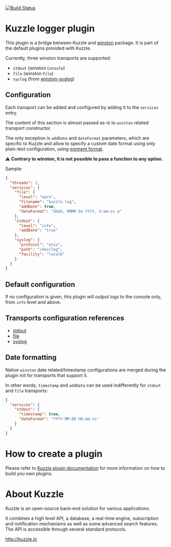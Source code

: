 [![Build Status](https://travis-ci.org/kuzzleio/kuzzle-plugin-logger.svg?branch=master)](https://travis-ci.org/kuzzleio/kuzzle-plugin-logger)

# Kuzzle logger plugin

This plugin is a bridge between Kuzzle and [winston](https://www.npmjs.com/package/winston) package.
It is part of the default plugins provided with Kuzzle.

Currently, three winston transports are supported:

* `stdout` (winston `Console`)
* `file` (winston `File`)
* `syslog` (from [winston-syslog](https://www.npmjs.com/package/winston-syslog))


## Configuration

Each transport can be added and configured by adding it to the `services` entry.

The content of this section is _almost_ passed as-is to `winston` related transport constructor.

The only exception is `addDate` and `dateFormat` parameters, which are specific to Kuzzle and allow to specify a custom 
date format using only plain-text configuration, using [moment format](http://momentjs.com/docs/#/displaying/format/).

:warning: **Contrary to winston, it is not possible to pass a function to any option.**

Sample:

```json
{
  "threads": 2,
  "services": {
    "file": {
      "level": "warn",
      "filename": "kuzzle.log",
      "addDate": true,
      "dateFormat": "dddd, MMMM Do YYYY, h:mm:ss a"
    },
    "stdout": {
      "level": "info",
      "addDate": "true"
    },
    "syslog": {
      "protocol": "unix",
      "path": "/dev/log",
      "facility": "local6"
    }
  }
}
```

## Default configuration

If no configuration is given, this plugin will output logs to the console only, from `info` level and above.

## Transports configuration references

* [stdout](https://github.com/winstonjs/winston/blob/master/docs/transports.md#console-transport)
* [file](https://github.com/winstonjs/winston/blob/master/docs/transports.md#file-transport)
* [syslog](https://github.com/winstonjs/winston-syslog)

## Date formatting

Native `winston` date related/timestamp configurations are merged during the plugin init for transports that support it.

In other words, `timestamp` and `addDate` can be used indifferently for `stdout` and `file` transports: 

```json
{
  "services": {
    "stdout": {
      "timestamp": true,
      "dateFormat": "YYYY-MM-DD HH-mm-ss"
    }
  }
}
```

# How to create a plugin

Please refer to [Kuzzle plugin documentation](http://kuzzle.io/guide/#plugins) for more information on how to build you own plugins.

# About Kuzzle

Kuzzle is an open-source back-end solution for various applications.

It combines a high level API, a database, a real-time engine, subscription and notification mechanisms as well as some advanced search features. The API is accessible through several standard protocols.

http://kuzzle.io
